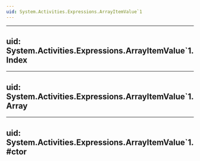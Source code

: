 ```yaml
---
uid: System.Activities.Expressions.ArrayItemValue`1
---
```


---
uid: System.Activities.Expressions.ArrayItemValue`1.Index
---

---
uid: System.Activities.Expressions.ArrayItemValue`1.Array
---

---
uid: System.Activities.Expressions.ArrayItemValue`1.#ctor
---
